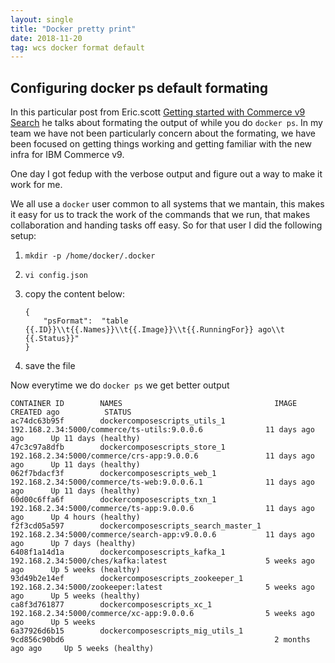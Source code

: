 ```yaml
---
layout: single
title: "Docker pretty print"
date: 2018-11-20
tag: wcs docker format default
---
```

## Configuring docker ps default formating
In this particular post from Eric.scott [Getting started with Commerce v9 Search](https://www.ibm.com/developerworks/community/blogs/wcs/entry/Getting_Started_With_Commerce_v9_Search?lang=en)
he talks about formating the output of while you do `docker ps`. In my team we have not been particularly concern about the formating, we have been focused on getting things working and getting familiar with the new infra for IBM Commerce v9.

One day I got fedup with the verbose output and figure out a way to make it work for me. 

We all use a `docker` user common to all systems that we mantain, this makes it easy for us to track the work of the commands that we run, that makes collaboration and handing tasks off easy. So for that user I did the following setup:

1. `mkdir -p /home/docker/.docker`
2. `vi config.json`
3. copy the content below:

    ```
    {
        "psFormat":  "table {{.ID}}\\t{{.Names}}\\t{{.Image}}\\t{{.RunningFor}} ago\\t {{.Status}}"
    }
    ```

4. save the file

Now everytime we do `docker ps` we get better output
```
CONTAINER ID        NAMES                                  IMAGE                                                      CREATED ago          STATUS
ac74dc63b95f        dockercomposescripts_utils_1           192.168.2.34:5000/commerce/ts-utils:9.0.0.6              11 days ago ago      Up 11 days (healthy)
47c3c97a8dfb        dockercomposescripts_store_1           192.168.2.34:5000/commerce/crs-app:9.0.0.6               11 days ago ago      Up 11 days (healthy)
062f7bdacf3f        dockercomposescripts_web_1             192.168.2.34:5000/commerce/ts-web:9.0.0.6.1              11 days ago ago      Up 11 days (healthy)
60d00c6ffa6f        dockercomposescripts_txn_1             192.168.2.34:5000/commerce/ts-app:9.0.0.6                11 days ago ago      Up 4 hours (healthy)
f2f3cd05a597        dockercomposescripts_search_master_1   192.168.2.34:5000/commerce/search-app:v9.0.0.6           11 days ago ago      Up 7 days (healthy)
6408f1a14d1a        dockercomposescripts_kafka_1           192.168.2.34:5000/ches/kafka:latest                      5 weeks ago ago      Up 5 weeks (healthy)
93d49b2e14ef        dockercomposescripts_zookeeper_1       192.168.2.34:5000/zookeeper:latest                       5 weeks ago ago      Up 5 weeks (healthy)
ca8f3d761877        dockercomposescripts_xc_1              192.168.2.34:5000/commerce/xc-app:9.0.0.6                5 weeks ago ago      Up 5 weeks
6a37926d6b15        dockercomposescripts_mig_utils_1       9cd856c90bd6                                               2 months ago ago     Up 5 weeks (healthy)
```

